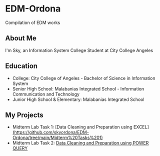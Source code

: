 # EDM-Ordona
Compilation of EDM works

## About Me
I'm Sky, an Information System College Student at City College Angeles

## Education
- College: City College of Angeles - Bachelor of Science in Information System 
- Senior High School: Malabanias Integrated School - Information Communication and Technology
- Junior High School & Elementary: Malabanias Integrated School

## My Projects
- Midterm Lab Task 1:
[Data Cleaning and Preparation using EXCEL][(https://github.com/skyordona/EDM-Ordona/tree/main/Midterm%20Tasks%201)](https://skyordona.github.io/Midterm-Task-1/)
- Midterm Lab Task 2:
[Data Cleaning and Preparation using POWER QUERY](https://github.com/skyordona/EDM-Ordona/tree/main/Midterm%20Task%202)
